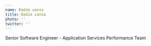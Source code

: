 ```yaml
---
name: Radim vansa
title: Radim vansa
photo: ''
twitter: ''
---
```

Senior Software Engineer - Application Services Performance Team